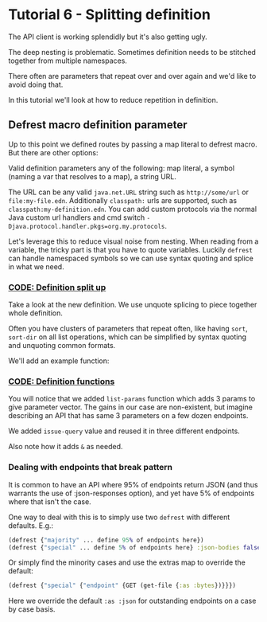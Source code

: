 # Tutorial 6 - Splitting definition

The API client is working splendidly but it's also getting ugly.

The deep nesting is problematic. Sometimes definition needs to be stitched together from multiple namespaces.

There often are parameters that repeat over and over again and we'd like to avoid doing that.

In this tutorial we'll look at how to reduce repetition in definition.

## Defrest macro definition parameter

Up to this point we defined routes by passing a map literal to defrest macro. But there are other options:

Valid definition parameters any of the following: map literal, a symbol (naming a var that resolves to a map), a string URL. 

The URL can be any valid `java.net.URL` string such as `http://some/url` or `file:my-file.edn`.
Additionally `classpath:` urls are supported, such as `classpath:my-definition.edn`.
You can add custom protocols via the normal Java custom url handlers and cmd switch `-Djava.protocol.handler.pkgs=org.my.protocols`. 

Let's leverage this to reduce visual noise from nesting. When reading from a variable, the tricky part is that
you have to quote variables. Luckily `defrest` can handle namespaced symbols so we can use syntax quoting and splice in what we need.

### **[CODE: Definition split up](t6-reorg.clj)**

Take a look at the new definition. We use unquote splicing to piece together whole definition.

Often you have clusters of parameters that repeat often, like having `sort`, `sort-dir` on all list operations, which can be simplified by syntax quoting and unquoting common formats.

We'll add an example function:

### **[CODE: Definition functions](t6-fns.clj)**

You will notice that we added `list-params` function which adds 3 params to give parameter vector.
The gains in our case are non-existent, but imagine describing an API that has same 3 parameters on a few dozen endpoints.

We added `issue-query` value and reused it in three different
endpoints.

Also note how it adds `&` as needed.

### Dealing with endpoints that break pattern

It is common to have an API where 95% of endpoints return JSON (and thus warrants the use of :json-responses option),
and yet have 5% of endpoints where that isn't the case.

One way to deal with this is to simply use two `defrest` with different defaults. E.g.:

```clojure
(defrest {"majority" ... define 95% of endpoints here})
(defrest {"special" ... define 5% of endpoints here} :json-bodies false)
```

Or simply find the minority cases and use the extras map to override the default:

```clojure
(defrest {"special" {"endpoint" {GET (get-file {:as :bytes})}}})
```

Here we override the default `:as :json` for outstanding endpoints on a case by case basis.


